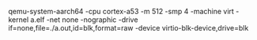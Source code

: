 qemu-system-aarch64 -cpu cortex-a53 -m 512 -smp 4 -machine virt -kernel a.elf -net none -nographic -drive if=none,file=./a.out,id=blk,format=raw -device virtio-blk-device,drive=blk
